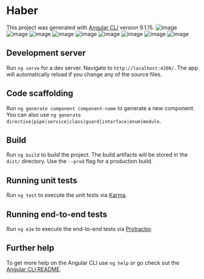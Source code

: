 # Haber

This project was generated with [Angular CLI](https://github.com/angular/angular-cli) version 9.1.15.
![image](https://github.com/user-attachments/assets/50ee1aa0-806d-46ea-a741-45e4de949ff1)
![image](https://github.com/user-attachments/assets/05fb0cf6-6857-47c3-a528-1e647c79071a)
![image](https://github.com/user-attachments/assets/c5d258cc-15ab-4f4d-8f8b-937ba4d6fea0)
![image](https://github.com/user-attachments/assets/34701535-9dbb-4b86-8a95-7252455804d9)
![image](https://github.com/user-attachments/assets/83911942-dfa2-4274-8f1b-75d8dad0df10)
![image](https://github.com/user-attachments/assets/189309a0-9acf-451c-b324-aa5384620d4e)
![image](https://github.com/user-attachments/assets/e45fe1ac-b052-4eb6-8df3-2ab37e11ee6a)
![image](https://github.com/user-attachments/assets/f087d443-2aaa-4dd9-a769-a789e344729e)
![image](https://github.com/user-attachments/assets/7518cc58-a3e2-4288-9e5b-46f0bfb3010f)











## Development server

Run `ng serve` for a dev server. Navigate to `http://localhost:4200/`. The app will automatically reload if you change any of the source files.

## Code scaffolding

Run `ng generate component component-name` to generate a new component. You can also use `ng generate directive|pipe|service|class|guard|interface|enum|module`.

## Build

Run `ng build` to build the project. The build artifacts will be stored in the `dist/` directory. Use the `--prod` flag for a production build.

## Running unit tests

Run `ng test` to execute the unit tests via [Karma](https://karma-runner.github.io).

## Running end-to-end tests

Run `ng e2e` to execute the end-to-end tests via [Protractor](http://www.protractortest.org/).

## Further help

To get more help on the Angular CLI use `ng help` or go check out the [Angular CLI README](https://github.com/angular/angular-cli/blob/master/README.md).
